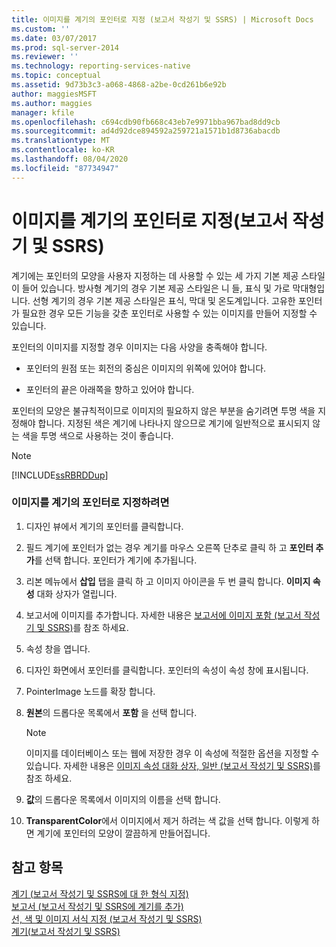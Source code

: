 ```yaml
---
title: 이미지를 계기의 포인터로 지정 (보고서 작성기 및 SSRS) | Microsoft Docs
ms.custom: ''
ms.date: 03/07/2017
ms.prod: sql-server-2014
ms.reviewer: ''
ms.technology: reporting-services-native
ms.topic: conceptual
ms.assetid: 9d73b3c3-a068-4868-a2be-0cd261b6e92b
author: maggiesMSFT
ms.author: maggies
manager: kfile
ms.openlocfilehash: c694cdb90fb668c43eb7e9971bba967bad8dd9cb
ms.sourcegitcommit: ad4d92dce894592a259721a1571b1d8736abacdb
ms.translationtype: MT
ms.contentlocale: ko-KR
ms.lasthandoff: 08/04/2020
ms.locfileid: "87734947"
---
```

# <a name="specify-an-image-as-a-pointer-on-a-gauge-report-builder-and-ssrs"></a>이미지를 계기의 포인터로 지정(보고서 작성기 및 SSRS)
  계기에는 포인터의 모양을 사용자 지정하는 데 사용할 수 있는 세 가지 기본 제공 스타일이 들어 있습니다. 방사형 계기의 경우 기본 제공 스타일은 니 들, 표식 및 가로 막대형입니다. 선형 계기의 경우 기본 제공 스타일은 표식, 막대 및 온도계입니다. 고유한 포인터가 필요한 경우 모든 기능을 갖춘 포인터로 사용할 수 있는 이미지를 만들어 지정할 수 있습니다.  
  
 포인터의 이미지를 지정할 경우 이미지는 다음 사양을 충족해야 합니다.  
  
-   포인터의 원점 또는 회전의 중심은 이미지의 위쪽에 있어야 합니다.  
  
-   포인터의 끝은 아래쪽을 향하고 있어야 합니다.  
  
 포인터의 모양은 불규칙적이므로 이미지의 필요하지 않은 부분을 숨기려면 투명 색을 지정해야 합니다. 지정된 색은 계기에 나타나지 않으므로 계기에 일반적으로 표시되지 않는 색을 투명 색으로 사용하는 것이 좋습니다.  
  
> [!NOTE]  
>  [!INCLUDE[ssRBRDDup](../includes/ssrbrddup-md.md)]  
  
### <a name="to-specify-an-image-as-a-pointer-on-the-gauge"></a>이미지를 계기의 포인터로 지정하려면  
  
1.  디자인 뷰에서 계기의 포인터를 클릭합니다.  
  
2.  필드 계기에 포인터가 없는 경우 계기를 마우스 오른쪽 단추로 클릭 하 고 **포인터 추가**를 선택 합니다. 포인터가 계기에 추가됩니다.  
  
3.  리본 메뉴에서 **삽입** 탭을 클릭 하 고 이미지 아이콘을 두 번 클릭 합니다. **이미지 속성** 대화 상자가 열립니다.  
  
4.  보고서에 이미지를 추가합니다. 자세한 내용은 [보고서에 이미지 포함 &#40;보고서 작성기 및 SSRS&#41;](report-design/embed-an-image-in-a-report-report-builder-and-ssrs.md)를 참조 하세요.  
  
5.  속성 창을 엽니다.  
  
6.  디자인 화면에서 포인터를 클릭합니다. 포인터의 속성이 속성 창에 표시됩니다.  
  
7.  PointerImage 노드를 확장 합니다.  
  
8.  **원본**의 드롭다운 목록에서 **포함** 을 선택 합니다.  
  
    > [!NOTE]  
    >  이미지를 데이터베이스 또는 웹에 저장한 경우 이 속성에 적절한 옵션을 지정할 수 있습니다. 자세한 내용은 [이미지 속성 대화 상자, 일반 &#40;보고서 작성기 및 SSRS&#41;](../../2014/reporting-services/image-properties-dialog-box-general-report-builder-and-ssrs.md)를 참조 하세요.  
  
9. **값**의 드롭다운 목록에서 이미지의 이름을 선택 합니다.  
  
10. **TransparentColor**에서 이미지에서 제거 하려는 색 값을 선택 합니다. 이렇게 하면 계기에 포인터의 모양이 깔끔하게 만들어집니다.  
  
## <a name="see-also"></a>참고 항목  
 [계기 &#40;보고서 작성기 및 SSRS에 대 한 형식 지정&#41;](report-design/formatting-pointers-on-a-gauge-report-builder-and-ssrs.md)   
 [보고서 &#40;보고서 작성기 및 SSRS에 계기를 추가&#41;](report-design/add-a-gauge-to-a-report-report-builder-and-ssrs.md)   
 [선, 색 및 이미지 서식 지정 &#40;보고서 작성기 및 SSRS&#41;](report-design/images-report-builder-and-ssrs.md)   
 [계기&#40;보고서 작성기 및 SSRS&#41;](report-design/gauges-report-builder-and-ssrs.md)  
  
  
